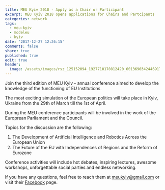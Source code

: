 ```yaml
---
title: MEU Kyiv 2018 - Apply as a Chair or Participant
excerpt: MEU Kyiv 2018 opens applications for Chairs and Partcipants
categories: network
tags:
  - meu-kyiv
  - modeleu
  - kyiv
date: '2017-12-27 12:26:15'
comments: false
share: true
published: true
edit: true
header:
  image: /assets/images/rsz_125152094_1927710170812420_6013690342446917336_n.png
---
```

Join the third edition of MEU Kyiv - annual conference aimed to develop the knowledge of the functioning of EU Institutions.

The most exciting simulation of the European politics will take place in Kyiv, Ukraine from the 29th of March till the 1st of April.

During the MEU conference participants will be involved in the work of the Europrean Parliament and the Council.

Topics for the discussion are the following: 

1. The Development of Artificial Intelligence and Robotics Across the European Union
2. The Future of the EU with Independences of Regions and the Reform of Eurozone

Conference activities will include hot debates, inspiring lectures, awesome workshops, unforgettable social parties and endless networking.

If you have any questions, feel free to reach them at meukyiv@gmail.com or visit their [Facebook](https://www.facebook.com/meukyiv/) page.
